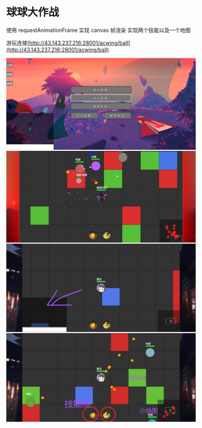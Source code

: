 # 球球大作战

使用 requestAnimationFrame 实现 canvas 帧渲染 实现两个技能以及一个地图

游玩连接[http://43.143.237.216:28001/acwing/ball](http://43.143.237.216:28001/acwing/ball)

![image](public/2.png)
![image](public/1.png)
![image](src/assets/image/course/3.png)
![image](src/assets/image/course/2.png)
